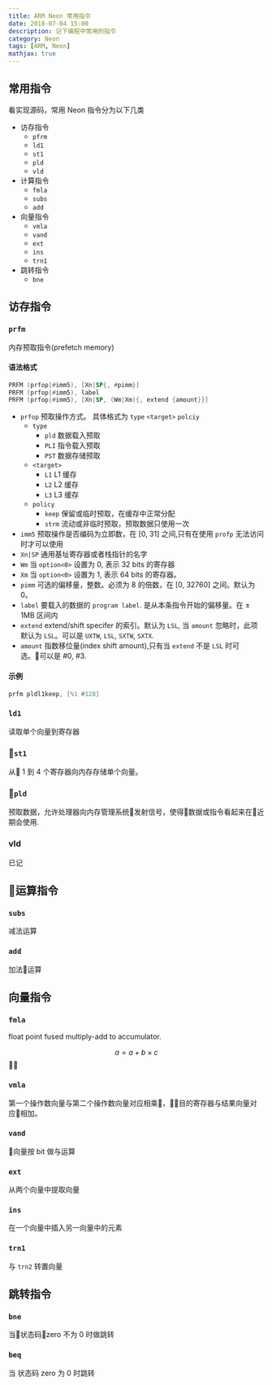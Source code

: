 ```yaml
---
title: ARM Neon 常用指令
date: 2018-07-04 15:00
description: 记下编程中常用的指令
category: Neon
tags: [ARM, Neon]
mathjax: true
---
```


## 常用指令

看实现源码，常用 Neon 指令分为以下几类

- 访存指令
  - `pfrm`
  - `ld1`
  - `st1`
  - `pld`
  - `vld`
- 计算指令
  - `fmla`
  - `subs`
  - `add`
- 向量指令
  - `vmla`
  - `vand`
  - `ext`
  - `ins`
  - `trn1`
- 跳转指令
  - `bne`

## 访存指令

### `prfm`

内存预取指令(prefetch memory)

#### 语法格式

```asm
PRFM (prfop|#imm5), [Xn|SP{, #pimm}]
PRFM (prfop|#imm5), label
PRFM (prfop|#imm5), [Xn|SP, (Wm|Xm){, extend {amount}}]
```

- `prfop`
  预取操作方式。 具体格式为 `type` `<target>` `polciy`
  - `type`
    - `pld`
      数据载入预取
    - `PLI`
      指令载入预取
    - `PST`
      数据存储预取
  - `<target>`
    - `L1`
      L1 缓存
    - `L2`
      L2 缓存
    - `L3`
      L3 缓存
  - `policy`
    - `keep`
      保留或临时预取，在缓存中正常分配
    - `strm`
      流动或非临时预取，预取数据只使用一次
- `imm5`
  预取操作是否编码为立即数，在 [0, 31] 之间,只有在使用 `profp` 无法访问时才可以使用
- `Xn|SP`
  通用基址寄存器或者栈指针的名字
- `Wm`
  当 `option<0>` 设置为 0, 表示 32 bits 的寄存器
- `Xm`
  当 `option<0>` 设置为 1, 表示 64 bits 的寄存器。
- `pimm`
  可选的偏移量，整数。必须为 8 的倍数，在 [0, 32760] 之间。默认为 0。
- `label`
  要载入的数据的 `program label`. 是从本条指令开始的偏移量。在 $\pm$ 1MB 区间内
- `extend`
  extend/shift specifer 的索引。默认为 `LSL`, 当 `amount` 忽略时，此项默认为 `LSL`。可以是 `UXTW`, `LSL`, `SXTW`, `SXTX`.
- `amount`
  指数移位量(index shift amount),只有当 `extend` 不是 `LSL` 时可选。可以是 #0, #3.

#### 示例

```asm
prfm pldl1keep, [%1 #128]
```

### `ld1`

读取单个向量到寄存器

### `st1`

从 1 到 4 个寄存器向内存存储单个向量。

### `pld`

预取数据，允许处理器向内存管理系统发射信号，使得数据或指令看起来在近期会使用.

### vld

已记

## 运算指令



### `subs`

减法运算

### `add`

加法运算

## 向量指令

### `fmla`

float point fused multiply-add to accumulator.

$$
a = a + b \times c
$$

### `vmla`

第一个操作数向量与第二个操作数向量对应相乘，目的寄存器与结果向量对应相加。

### `vand`

向量按 bit 做与运算

### `ext`

从两个向量中提取向量

### `ins`

在一个向量中插入另一向量中的元素

### `trn1`

与 `trn2` 转置向量

## 跳转指令

### `bne`

当状态码zero 不为 0 时做跳转

### `beq`

当 状态码 zero 为 0 时跳转